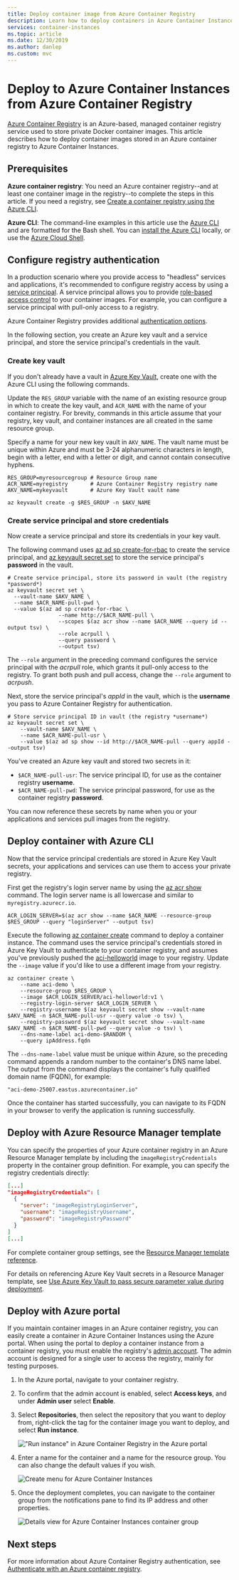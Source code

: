 ```yaml
---
title: Deploy container image from Azure Container Registry
description: Learn how to deploy containers in Azure Container Instances using container images in an Azure container registry.
services: container-instances
ms.topic: article
ms.date: 12/30/2019
ms.author: danlep
ms.custom: mvc
---
```


# Deploy to Azure Container Instances from Azure Container Registry

[Azure Container Registry](../container-registry/container-registry-intro.md) is an Azure-based, managed container registry service used to store private Docker container images. This article describes how to deploy container images stored in an Azure container registry to Azure Container Instances.

## Prerequisites

**Azure container registry**: You need an Azure container registry--and at least one container image in the registry--to complete the steps in this article. If you need a registry, see [Create a container registry using the Azure CLI](../container-registry/container-registry-get-started-azure-cli.md).

**Azure CLI**: The command-line examples in this article use the [Azure CLI](/cli/azure/) and are formatted for the Bash shell. You can [install the Azure CLI](/cli/azure/install-azure-cli) locally, or use the [Azure Cloud Shell][cloud-shell-bash].

## Configure registry authentication

In a production scenario where you provide access to "headless" services and applications, it's recommended to configure registry access by using a [service principal](../container-registry/container-registry-auth-service-principal.md). A service principal allows you to provide [role-based access control](../container-registry/container-registry-roles.md) to your container images. For example, you can configure a service principal with pull-only access to a registry.

Azure Container Registry provides additional [authentication options](../container-registry/container-registry-authentication.md).

In the following section, you create an Azure key vault and a service principal, and store the service principal's credentials in the vault. 

### Create key vault

If you don't already have a vault in [Azure Key Vault](../key-vault/key-vault-overview.md), create one with the Azure CLI using the following commands.

Update the `RES_GROUP` variable with the name of an existing resource group in which to create the key vault, and `ACR_NAME` with the name of your container registry. For brevity, commands in this article assume that your registry, key vault, and container instances are all created in the same resource group.

 Specify a name for your new key vault in `AKV_NAME`. The vault name must be unique within Azure and must be 3-24 alphanumeric characters in length, begin with a letter, end with a letter or digit, and cannot contain consecutive hyphens.

```azurecli
RES_GROUP=myresourcegroup # Resource Group name
ACR_NAME=myregistry       # Azure Container Registry registry name
AKV_NAME=mykeyvault       # Azure Key Vault vault name

az keyvault create -g $RES_GROUP -n $AKV_NAME
```

### Create service principal and store credentials

Now create a service principal and store its credentials in your key vault.

The following command uses [az ad sp create-for-rbac][az-ad-sp-create-for-rbac] to create the service principal, and [az keyvault secret set][az-keyvault-secret-set] to store the service principal's **password** in the vault.

```azurecli
# Create service principal, store its password in vault (the registry *password*)
az keyvault secret set \
  --vault-name $AKV_NAME \
  --name $ACR_NAME-pull-pwd \
  --value $(az ad sp create-for-rbac \
                --name http://$ACR_NAME-pull \
                --scopes $(az acr show --name $ACR_NAME --query id --output tsv) \
                --role acrpull \
                --query password \
                --output tsv)
```

The `--role` argument in the preceding command configures the service principal with the *acrpull* role, which grants it pull-only access to the registry. To grant both push and pull access, change the `--role` argument to *acrpush*.

Next, store the service principal's *appId* in the vault, which is the **username** you pass to Azure Container Registry for authentication.

```azurecli
# Store service principal ID in vault (the registry *username*)
az keyvault secret set \
    --vault-name $AKV_NAME \
    --name $ACR_NAME-pull-usr \
    --value $(az ad sp show --id http://$ACR_NAME-pull --query appId --output tsv)
```

You've created an Azure key vault and stored two secrets in it:

* `$ACR_NAME-pull-usr`: The service principal ID, for use as the container registry **username**.
* `$ACR_NAME-pull-pwd`: The service principal password, for use as the container registry **password**.

You can now reference these secrets by name when you or your applications and services pull images from the registry.

## Deploy container with Azure CLI

Now that the service principal credentials are stored in Azure Key Vault secrets, your applications and services can use them to access your private registry.

First get the registry's login server name by using the [az acr show][az-acr-show] command. The login server name is all lowercase and similar to `myregistry.azurecr.io`.

```azurecli
ACR_LOGIN_SERVER=$(az acr show --name $ACR_NAME --resource-group $RES_GROUP --query "loginServer" --output tsv)
```

Execute the following [az container create][az-container-create] command to deploy a container instance. The command uses the service principal's credentials stored in Azure Key Vault to authenticate to your container registry, and assumes you've previously pushed the [aci-helloworld](container-instances-quickstart.md) image to your registry. Update the `--image` value if you'd like to use a different image from your registry.

```azurecli
az container create \
    --name aci-demo \
    --resource-group $RES_GROUP \
    --image $ACR_LOGIN_SERVER/aci-helloworld:v1 \
    --registry-login-server $ACR_LOGIN_SERVER \
    --registry-username $(az keyvault secret show --vault-name $AKV_NAME -n $ACR_NAME-pull-usr --query value -o tsv) \
    --registry-password $(az keyvault secret show --vault-name $AKV_NAME -n $ACR_NAME-pull-pwd --query value -o tsv) \
    --dns-name-label aci-demo-$RANDOM \
    --query ipAddress.fqdn
```

The `--dns-name-label` value must be unique within Azure, so the preceding command appends a random number to the container's DNS name label. The output from the command displays the container's fully qualified domain name (FQDN), for example:

```output
"aci-demo-25007.eastus.azurecontainer.io"
```

Once the container has started successfully, you can navigate to its FQDN in your browser to verify the application is running successfully.

## Deploy with Azure Resource Manager template

You can specify the properties of your Azure container registry in an Azure Resource Manager template by including the `imageRegistryCredentials` property in the container group definition. For example, you can specify the registry credentials directly:

```JSON
[...]
"imageRegistryCredentials": [
  {
    "server": "imageRegistryLoginServer",
    "username": "imageRegistryUsername",
    "password": "imageRegistryPassword"
  }
]
[...]
```

For complete container group settings, see the [Resource Manager template reference](/azure/templates/Microsoft.ContainerInstance/2018-10-01/containerGroups).    

For details on referencing Azure Key Vault secrets in a Resource Manager template, see [Use Azure Key Vault to pass secure parameter value during deployment](../azure-resource-manager/templates/key-vault-parameter.md).

## Deploy with Azure portal

If you maintain container images in an Azure container registry, you can easily create a container in Azure Container Instances using the Azure portal. When using the portal to deploy a container instance from a container registry, you must enable the registry's [admin account](../container-registry/container-registry-authentication.md#admin-account). The admin account is designed for a single user to access the registry, mainly for testing purposes. 

1. In the Azure portal, navigate to your container registry.

1. To confirm that the admin account is enabled, select **Access keys**, and under **Admin user** select **Enable**.

1. Select **Repositories**, then select the repository that you want to deploy from, right-click the tag for the container image you want to deploy, and select **Run instance**.

    !["Run instance" in Azure Container Registry in the Azure portal][acr-runinstance-contextmenu]

1. Enter a name for the container and a name for the resource group. You can also change the default values if you wish.

    ![Create menu for Azure Container Instances][acr-create-deeplink]

1. Once the deployment completes, you can navigate to the container group from the notifications pane to find its IP address and other properties.

    ![Details view for Azure Container Instances container group][aci-detailsview]

## Next steps

For more information about Azure Container Registry authentication, see [Authenticate with an Azure container registry](../container-registry/container-registry-authentication.md).

<!-- IMAGES -->
[acr-create-deeplink]: ./media/container-instances-using-azure-container-registry/acr-create-deeplink.png
[aci-detailsview]: ./media/container-instances-using-azure-container-registry/aci-detailsview.png
[acr-runinstance-contextmenu]: ./media/container-instances-using-azure-container-registry/acr-runinstance-contextmenu.png

<!-- LINKS - External -->
[cloud-shell-bash]: https://shell.azure.com/bash
[cloud-shell-try-it]: https://shell.azure.com/powershell

<!-- LINKS - Internal -->
[az-acr-show]: /cli/azure/acr#az-acr-show
[az-ad-sp-create-for-rbac]: /cli/azure/ad/sp#az-ad-sp-create-for-rbac
[az-container-create]: /cli/azure/container#az-container-create
[az-keyvault-secret-set]: /cli/azure/keyvault/secret#az-keyvault-secret-set
